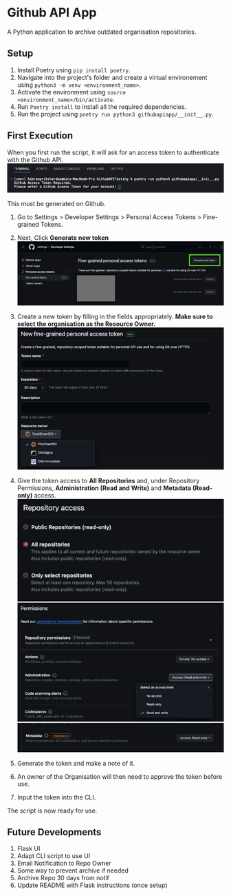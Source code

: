 # Github API App
A Python application to archive outdated organisation repositories.

## Setup
1. Install Poetry using `pip install poetry`.
2. Navigate into the project's folder and create a virtual environement using `python3 -m venv <environment_name>`.
3. Activate the environment using `source <environment_name>/bin/activate`.
4. Run `Poetry install` to install all the required dependencies.
5. Run the project using `poetry run python3 githubapiapp/__init__.py`.

## First Execution
When you first run the script, it will ask for an access token to authenticate with the Github API.
![CLI Asking for PAT token](/assets/readme/PAT1.png)

This must be generated on Github.

1. Go to Settings > Developer Settings > Personal Access Tokens > Fine-grained Tokens.
2. Next, Click **Generate new token**
![New Fine-grained token UI](/assets/readme/PAT2.png)

3. Create a new token by filling in the fields appropriately. **Make sure to select the organisation as the Resource Owner.**
![Resource Owner Field](/assets/readme/PAT3.png)
4. Give the token access to **All Repositories** and, under Repository Permissions, **Administration (Read and Write)** and **Metadata (Read-only)** access.
![Repository Access](/assets/readme/PAT4.png)
![Administration Permission](/assets/readme/PAT5.png)
![Metadata Permission](/assets/readme/PAT6.png)

5. Generate the token and make a note of it.
6. An owner of the Organisation will then need to approve the token before use.
7. Input the token into the CLI.

The script is now ready for use.

## Future Developments
1. Flask UI
2. Adapt CLI script to use UI
3. Email Notification to Repo Owner
4. Some way to prevent archive if needed
5. Archive Repo 30 days from notif
6. Update README with Flask instructions (once setup)
